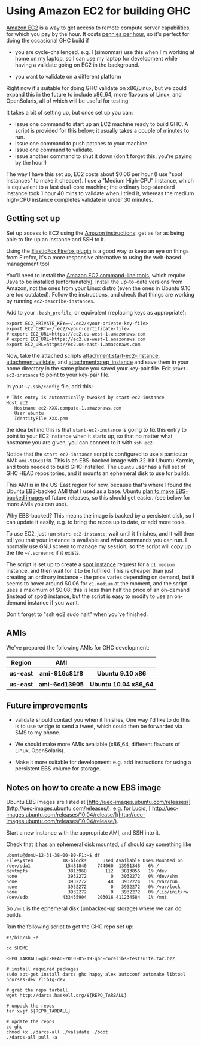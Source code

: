 # Using Amazon EC2 for building GHC

[Amazon EC2](http://aws.amazon.com/ec2/) is a way to get access to
remote compute server capabilities, for which you pay by the hour.  It
costs [pennies per hour](http://aws.amazon.com/ec2/pricing), so it's
perfect for doing the occasional GHC build if

- you are cycle-challenged. e.g. I (simonmar) use this when I'm
  working at home on my laptop, so I can use my laptop for
  development while having a validate going on EC2 in the background.

- you want to validate on a different platform


Right now it's suitable for doing GHC validate on x86/Linux, but we
could expand this in the future to include x86_64, more flavours of
Linux, and OpenSolaris, all of which will be useful for testing.


It takes a bit of setting up, but once set up you can:

- issue one command to start up an EC2 machine ready to build GHC.  A
  script is provided for this below; it usually takes a couple of
  minutes to run.
- issue one command to push patches to your machine.
- issue one command to validate.
- issue another command to shut it down (don't forget this, you're
  paying by the hour!)


The way I have this set up, EC2 costs about $0.06 per hour (I use
"spot instances" to make it cheaper).  I use a "Medium High-CPU"
instance, which is equivalent to a fast dual-core machine; the
ordinary bog-standard instance took 1 hour 40 mins to validate when I
tried it, whereas the medium high-CPU instance completes validate in
under 30 minutes.

## Getting set up


Set up access to EC2 using the
[Amazon instructions](http://docs.amazonwebservices.com/AWSEC2/latest/GettingStartedGuide/): get as far as being able to fire up an instance
and SSH to it.


Using the
[ElasticFox Firefox plugin](http://developer.amazonwebservices.com/connect/entry.jspa?externalID=609) is a good way to keep an eye on things from
Firefox, it's a more responsive alternative to using the web-based
management tool.


You'll need to install the [Amazon EC2 command-line tools](http://docs.amazonwebservices.com/AWSEC2/latest/CommandLineReference/), which require Java to be installed (unfortunately).  Install the up-to-date versions from Amazon, not the ones from your Linux distro (even the ones in Ubuntu 9.10 are too outdated).  Follow the instructions, and check that things are working by running `ec2-describe-instances`.


Add to your `.bash_profile`, or equivalent (replacing keys as appropriate):

```wiki
export EC2_PRIVATE_KEY=~/.ec2/<your-private-key-file>
export EC2_CERT=~/.ec2/<your-certificate-file>
# export EC2_URL=https://ec2.eu-west-1.amazonaws.com
# export EC2_URL=https://ec2.us-west-1.amazonaws.com
export EC2_URL=https://ec2.us-east-1.amazonaws.com
```


Now, take the attached scripts [attachment:start-ec2-instance](/trac/ghc/attachment/wiki/AmazonEC2/start-ec2-instance)[](/trac/ghc/raw-attachment/wiki/AmazonEC2/start-ec2-instance),
[attachment:validate](/trac/ghc/attachment/wiki/AmazonEC2/validate)[](/trac/ghc/raw-attachment/wiki/AmazonEC2/validate), and [attachment:prep_instance](/trac/ghc/attachment/wiki/AmazonEC2/prep_instance)[](/trac/ghc/raw-attachment/wiki/AmazonEC2/prep_instance) and save them in
your home directory in the same place you saved your key-pair file.
Edit `start-ec2-instance` to point to your key-pair file.


In your `~/.ssh/config` file, add this:

```wiki
# This entry is automatically tweaked by start-ec2-instance
Host ec2
   Hostname ec2-XXX.compute-1.amazonaws.com
   User ubuntu
   IdentityFile XXX.pem
```


the idea behind this is that `start-ec2-instance` is going to fix this
entry to point to your EC2 instance when it starts up, so that no
matter what hostname you are given, you can connect to it with `ssh ec2`.


Notice that the `start-ec2-instance` script is configured to use a
particular AMI: `ami-916c81f8`.  This is an EBS-backed image with
32-bit Ubuntu Karmic, and tools needed to build GHC installed.  The
`ubuntu` user has a full set of GHC HEAD repositories, and it mounts an ephemeral disk to use for builds.


This AMI is in the US-East region for now, because that's where I
found the Ubuntu EBS-backed AMI that I used as a base.  Ubuntu [plan to make EBS-backed images](https://wiki.ubuntu.com/ServerLucidEc2EBSRoot) of future releases, so this should get easier.  (see below for more AMIs you can use).


Why EBS-backed? This means the image is backed by a persistent disk,
so I can update it easily, e.g. to bring the repos up to date, or add
more tools.


To use EC2, just run `start-ec2-instance`, wait until it finishes, and
it will then tell you that your instance is available and what
commands you can run.  I normally use GNU screen to manage my session,
so the script will copy up the file `~/.screenrc` if it exists.


The script is set up to create a
[spot instance](http://aws.amazon.com/ec2/spot-instances/) request for
a `c1.medium` instance, and then wait for it to be fulfilled.  This is
cheaper than just creating an ordinary instance - the price varies
depending on demand, but it seems to hover around $0.06 for
`c1.medium` at the moment, and the script uses a maximum of $0.08;
this is less than half the price of an on-demand (instead of spot)
instance, but the script is easy to modify to use an on-demand instance if you want.


Don't forget to "ssh ec2 sudo halt" when you've finished.

## AMIs



We've prepared the following AMIs for GHC development:


<table><tr><th><b>Region</b></th>
<th><b>AMI</b>
</th>
<th></th></tr>
<tr><th>us-east</th>
<th>ami-916c81f8</th>
<th>Ubuntu 9.10 x86
</th></tr>
<tr><th>us-east</th>
<th>ami-6cd13905</th>
<th>Ubuntu 10.04 x86_64
</th></tr></table>

## Future improvements

- validate should contact you when it finishes, One way I'd like to
  do this is to use twidge to send a tweet, which could then be
  forwarded via SMS to my phone.

- We should make more AMIs available (x86_64, different flavours of
  Linux, OpenSolaris).

- Make it more suitable for development: e.g. add instructions for
  using a persistent EBS volume for storage.

## Notes on how to create a new EBS image


Ubuntu EBS images are listed at [http://uec-images.ubuntu.com/releases/](http://uec-images.ubuntu.com/releases/).  e.g. for Lucid,  [ http://uec-images.ubuntu.com/releases/10.04/release/](http://uec-images.ubuntu.com/releases/10.04/release/).


Start a new instance with the appropriate AMI, and SSH into it.


Check that it has an ephemeral disk mounted, `df` should say something like

```wiki
ubuntu@domU-12-31-38-00-B0-F1:~$ df
Filesystem           1K-blocks      Used Available Use% Mounted on
/dev/sda1             15481840    744060  13951348   6% /
devtmpfs               3813968       112   3813856   1% /dev
none                   3932272         0   3932272   0% /dev/shm
none                   3932272        48   3932224   1% /var/run
none                   3932272         0   3932272   0% /var/lock
none                   3932272         0   3932272   0% /lib/init/rw
/dev/sdb             433455904    203016 411234584   1% /mnt
```


So `/mnt` is the ephemeral disk (unbacked-up storage) where we can do builds.


Run the following script to get the GHC repo set up:

```wiki
#!/bin/sh -e

cd $HOME

REPO_TARBALL=ghc-HEAD-2010-05-19-ghc-corelibs-testsuite.tar.bz2

# install required packages
sudo apt-get install darcs ghc happy alex autoconf automake libtool ncurses-dev zlib1g-dev

# grab the repo tarball
wget http://darcs.haskell.org/${REPO_TARBALL}

# unpack the repos
tar xvjf ${REPO_TARBALL}

# update the repos
cd ghc
chmod +x ./darcs-all ./validate ./boot
./darcs-all pull -a
```